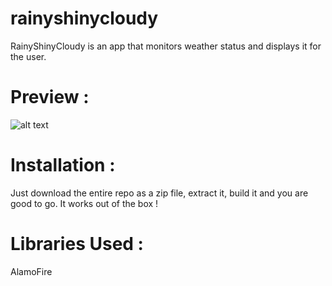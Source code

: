# rainyshinycloudy

RainyShinyCloudy is an app that monitors weather status and displays it for the user.

# Preview : 
![alt text](http://i.imgur.com/tiaG1P5.png)

# Installation :
Just download the entire repo as a zip file, extract it, build it and you are good to go.
It works out of the box !

# Libraries Used :
AlamoFire
